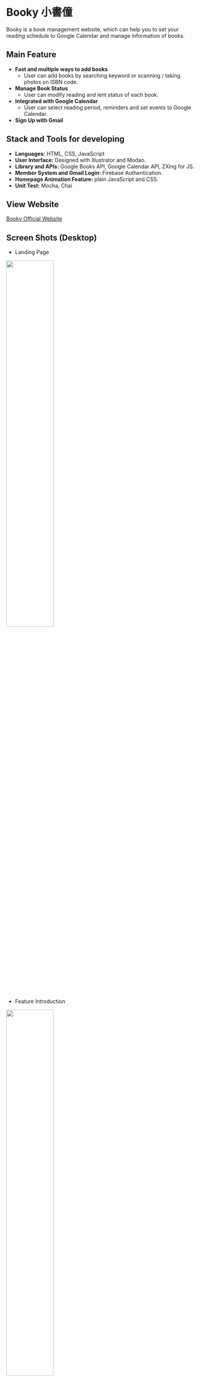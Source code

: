 # Booky 小書僮
Booky is a book management website, which can help you to set your reading schedule to Google Calendar and manage information of books.

## Main Feature
* **Fast and multiple ways to add books**
  * User can add books by searching keyword or scanning / taking photos on ISBN code.
* **Manage Book Status**
  * User can modify reading and lent status of each book.
* **Integrated with Google Calendar**
  * User can select reading period, reminders and set events to Google Calendar.
* **Sign Up with Gmail**

## Stack and Tools for developing
* **Languages:** HTML, CSS, JavaScript
* **User Interface:** Designed with Illustrator and Modao.
* **Library and APIs:** Google Books API, Google Calendar API, ZXing for JS.
* **Member System and Gmail Login:** Firebase Authentication.
* **Homepage Animation Feature:** plain JavaScript and CSS.
* **Unit Test:** Mocha, Chai

## View Website
[Booky Official Website](https://booky-217508.firebaseapp.com/)

## Screen Shots (Desktop)
* Landing Page
<img width="50%" height="auto" src="https://i.imgur.com/crqIG8c.png">

* Feature Introduction
<img width="50%" height="auto" src="https://i.imgur.com/b1ZUp2t.jpg">

* Home Page 
<img width="50%" height="auto" src="https://i.imgur.com/6PHcYB5.png">

* Add book by scanning ISBN code
<img width="50%" height="auto" src="https://i.imgur.com/jFuLyZS.gif">

* Menu and Book Shelf Page
<img width="50%" height="auto" src="https://i.imgur.com/OdVCCVm.png">

* Infomation of each book
<img width="50%" height="auto" src="https://i.imgur.com/UWdrIdM.png">

## Screen Shots (Mobile)
<img align="left" width="100%" height="auto" src="https://i.imgur.com/MEEEDgi.jpg">

* Add book by taking photo on ISBN code
<img width="16.7%" height="auto" src="https://i.imgur.com/SkDisBw.gif">
